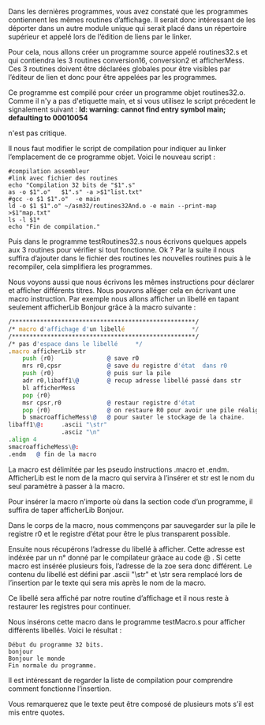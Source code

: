 Dans les dernières programmes, vous avez constaté que les programmes contiennent les mêmes routines d’affichage. 
Il serait donc intéressant de les déporter dans un autre module unique qui serait placé dans un répertoire supérieur et appelé lors de l’édition de liens par le linker.

Pour cela, nous allons créer un programme source appelé routines32.s et qui contiendra les 3 routines conversion16, conversion2 et afficherMess.
Ces 3 routines doivent être déclarées globales pour être visibles par l’éditeur de lien et donc pour être appelées par les programmes.

Ce programme est compilé pour créer un programme objet routines32.o. 
Comme il n'y a pas d'etiquette main, et si vous utilisez le script précedent le signalement suivant :
**ld: warning: cannot find entry symbol main; defaulting to 00010054**

n'est pas critique. 

Il nous faut modifier le script de compilation pour indiquer au linker l’emplacement de ce programme objet.
Voici le nouveau script :
```shell
#compilation assembleur
#link avec fichier des routines
echo "Compilation 32 bits de "$1".s"
as -o $1".o"   $1".s" -a >$1"list.txt"
#gcc -o $1 $1".o"  -e main
ld -o $1 $1".o" ~/asm32/routines32And.o -e main --print-map >$1"map.txt"
ls -l $1*
echo "Fin de compilation."
```

Puis dans le programme testRoutines32.s nous écrivons quelques appels aux 3 routines pour vérifier si tout fonctionne.
Ok ? Par la suite il nous suffira d’ajouter dans le fichier des routines les nouvelles routines puis à le recompiler, cela simplifiera les programmes.

Nous voyons aussi que nous écrivons les mêmes instructions pour déclarer et afficher différents titres. Nous pouvons alléger cela en écrivant une macro instruction. Par exemple nous allons afficher un libellé en tapant seulement afficherLib Bonjour grâce à la macro suivante :

```asm
/****************************************************/
/* macro d'affichage d'un libellé                   */
/****************************************************/
/* pas d'espace dans le libellé     */
.macro afficherLib str 
    push {r0}               @ save r0
    mrs r0,cpsr             @ save du registre d'état  dans r0
    push {r0}               @ puis sur la pile
    adr r0,libaff1\@        @ recup adresse libellé passé dans str
    bl afficherMess
    pop {r0}
    msr cpsr,r0             @ restaur registre d'état
    pop {r0}                @ on restaure R0 pour avoir une pile réalignée
    b smacroafficheMess\@   @ pour sauter le stockage de la chaine.
libaff1\@:     .ascii "\str"
               .asciz "\n"
.align 4
smacroafficheMess\@:     
.endm   @ fin de la macro
```
La macro est délimitée par les pseudo instructions .macro et .endm. AfficherLib est le nom de la macro qui servira à l’insérer et str est le nom du seul paramètre à passer à la macro. 

Pour insérer la macro n’importe où dans la section code d’un programme, il suffira de taper afficherLib Bonjour.

Dans le corps de la macro, nous commençons par sauvegarder sur la pile le registre r0 et le registre d’état pour être le plus transparent possible.

Ensuite nous récupérons l’adresse du libellé à afficher. Cette adresse est indéxée par un n° donné par le compilateur gràace au code \@ . Si cette macro est insérée plusieurs fois, l’adresse de la zoe sera donc différent.  Le contenu du libellé est défini par .ascii "\str" et \str sera remplacé lors de l’insertion par le texte qui sera mis après le nom de la macro.

Ce libellé sera affiché par notre routine d’affichage et il nous reste à restaurer les registres pour continuer.

Nous insérons cette macro dans le programme testMacro.s pour afficher différents libellés.
Voici le résultat :
```
Début du programme 32 bits.
bonjour
Bonjour le monde
Fin normale du programme.
```

Il est intéressant de regarder la liste de compilation pour comprendre comment fonctionne l’insertion.

Vous remarquerez que le texte peut être composé de plusieurs mots s’il est mis entre quotes.
